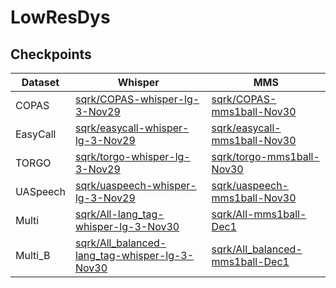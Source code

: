 # LowResDys


## Checkpoints
| Dataset  | Whisper                                       | MMS                             |
|----------|-----------------------------------------------|---------------------------------|
| COPAS    | [sqrk/COPAS-whisper-lg-3-Nov29](https://huggingface.co/sqrk/COPAS-whisper-lg-3-Nov29)    | [sqrk/COPAS-mms1ball-Nov30](https://huggingface.co/sqrk/COPAS-mms1ball-Nov30)      |
| EasyCall | [sqrk/easycall-whisper-lg-3-Nov29](https://huggingface.co/sqrk/easycall-whisper-lg-3-Nov29)              | [sqrk/easycall-mms1ball-Nov30](https://huggingface.co/sqrk/easycall-mms1ball-Nov30)    |
| TORGO    | [sqrk/torgo-whisper-lg-3-Nov29](https://huggingface.co/sqrk/torgo-whisper-lg-3-Nov29)                 | [sqrk/torgo-mms1ball-Nov30](https://huggingface.co/sqrk/torgo-mms1ball-Nov30)       |
| UASpeech | [sqrk/uaspeech-whisper-lg-3-Nov29](https://huggingface.co/sqrk/uaspeech-whisper-lg-3-Nov29)              | [sqrk/uaspeech-mms1ball-Nov30](https://huggingface.co/sqrk/uaspeech-mms1ball-Nov30)    |
| Multi    | [sqrk/All-lang_tag-whisper-lg-3-Nov30](https://huggingface.co/sqrk/All-lang_tag-whisper-lg-3-Nov30)          | [sqrk/All-mms1ball-Dec1](https://huggingface.co/sqrk/All-mms1ball-Dec1)          |
| Multi_B  | [sqrk/All_balanced-lang_tag-whisper-lg-3-Nov30](https://huggingface.co/sqrk/All_balanced-lang_tag-whisper-lg-3-Nov30) | [sqrk/All_balanced-mms1ball-Dec1](https://huggingface.co/sqrk/All_balanced-mms1ball-Dec1) | 
